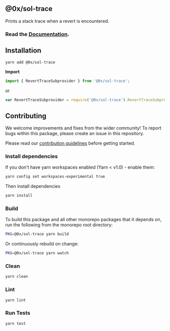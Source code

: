 ## @0x/sol-trace

Prints a stack trace when a revert is encountered.

### Read the [Documentation](https://0xproject.com/docs/sol-trace).

## Installation

```bash
yarn add @0x/sol-trace
```

**Import**

```javascript
import { RevertTraceSubprovider } from '@0x/sol-trace';
```

or

```javascript
var RevertTraceSubprovider = require('@0x/sol-trace').RevertTraceSubprovider;
```

## Contributing

We welcome improvements and fixes from the wider community! To report bugs within this package, please create an issue in this repository.

Please read our [contribution guidelines](../../CONTRIBUTING.md) before getting started.

### Install dependencies

If you don't have yarn workspaces enabled (Yarn < v1.0) - enable them:

```bash
yarn config set workspaces-experimental true
```

Then install dependencies

```bash
yarn install
```

### Build

To build this package and all other monorepo packages that it depends on, run the following from the monorepo root directory:

```bash
PKG=@0x/sol-trace yarn build
```

Or continuously rebuild on change:

```bash
PKG=@0x/sol-trace yarn watch
```

### Clean

```bash
yarn clean
```

### Lint

```bash
yarn lint
```

### Run Tests

```bash
yarn test
```